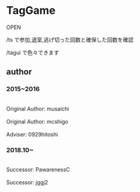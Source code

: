 # TagGame
OPEN

/ts で参加,退室,逃げ切った回数と確保した回数を確認

/tagui で色々できます


## author
### 2015~2016
<br>Original Author: musaichi</br>
<br>Original Author: mcshigo</br>
<br>Adviser: 0929hitoshi</br>

### 2018.10~
<br>Successor: PawarenessC</br>
<br>Successor: jggj2</br>
